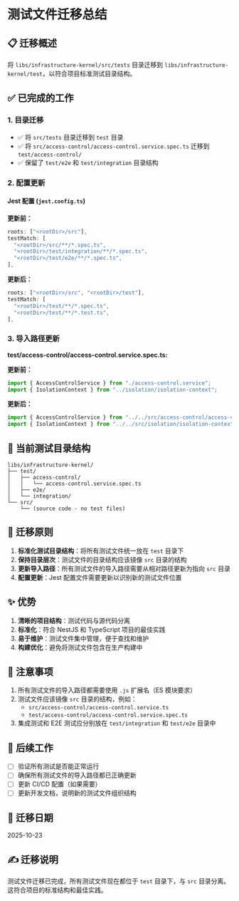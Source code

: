 # 测试文件迁移总结

## 📋 迁移概述

将 `libs/infrastructure-kernel/src/tests` 目录迁移到 `libs/infrastructure-kernel/test`，以符合项目标准测试目录结构。

## ✅ 已完成的工作

### 1. 目录迁移

- ✅ 将 `src/tests` 目录迁移到 `test` 目录
- ✅ 将 `src/access-control/access-control.service.spec.ts` 迁移到 `test/access-control/`
- ✅ 保留了 `test/e2e` 和 `test/integration` 目录结构

### 2. 配置更新

#### Jest 配置 (`jest.config.ts`)

**更新前：**

```typescript
roots: ["<rootDir>/src"],
testMatch: [
  "<rootDir>/src/**/*.spec.ts",
  "<rootDir>/test/integration/**/*.spec.ts",
  "<rootDir>/test/e2e/**/*.spec.ts",
],
```

**更新后：**

```typescript
roots: ["<rootDir>/src", "<rootDir>/test"],
testMatch: [
  "<rootDir>/test/**/*.spec.ts",
  "<rootDir>/test/**/*.test.ts",
],
```

### 3. 导入路径更新

**test/access-control/access-control.service.spec.ts:**

**更新前：**

```typescript
import { AccessControlService } from "./access-control.service";
import { IsolationContext } from "../isolation/isolation-context";
```

**更新后：**

```typescript
import { AccessControlService } from "../../src/access-control/access-control.service.js";
import { IsolationContext } from "../../src/isolation/isolation-context.js";
```

## 📂 当前测试目录结构

```
libs/infrastructure-kernel/
├── test/
│   ├── access-control/
│   │   └── access-control.service.spec.ts
│   ├── e2e/
│   └── integration/
└── src/
    └── (source code - no test files)
```

## 🎯 迁移原则

1. **标准化测试目录结构**：将所有测试文件统一放在 `test` 目录下
2. **保持目录层次**：测试文件的目录结构应该镜像 `src` 目录的结构
3. **更新导入路径**：所有测试文件的导入路径需要从相对路径更新为指向 `src` 目录
4. **配置更新**：Jest 配置文件需要更新以识别新的测试文件位置

## ✨ 优势

1. **清晰的项目结构**：测试代码与源代码分离
2. **标准化**：符合 NestJS 和 TypeScript 项目的最佳实践
3. **易于维护**：测试文件集中管理，便于查找和维护
4. **构建优化**：避免将测试文件包含在生产构建中

## 📝 注意事项

1. 所有测试文件的导入路径都需要使用 `.js` 扩展名（ES 模块要求）
2. 测试文件应该镜像 `src` 目录的结构，例如：
   - `src/access-control/access-control.service.ts`
   - `test/access-control/access-control.service.spec.ts`
3. 集成测试和 E2E 测试应分别放在 `test/integration` 和 `test/e2e` 目录中

## 🚀 后续工作

- [ ] 验证所有测试是否能正常运行
- [ ] 确保所有测试文件的导入路径都已正确更新
- [ ] 更新 CI/CD 配置（如果需要）
- [ ] 更新开发文档，说明新的测试文件组织结构

## 📅 迁移日期

2025-10-23

## ✍️ 迁移说明

测试文件迁移已完成，所有测试文件现在都位于 `test` 目录下，与 `src` 目录分离。这符合项目的标准结构和最佳实践。
